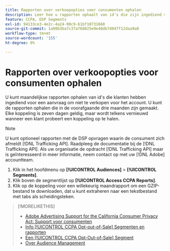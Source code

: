 ```yaml
---
title: Rapporten over verkoopopties voor consumenten ophalen
description: Leer hoe u rapporten ophaalt van id's die zijn ingediend voor aanvragen om niet te verkopen.
feature: CCPA, DSP Segments
exl-id: 94133ce3-4e2c-4a24-90c9-61bf10731668
source-git-commit: 1a98b3ba7c37a768825e9e48db7d847f12daa9a0
workflow-type: tm+mt
source-wordcount: '155'
ht-degree: 0%

---
```


# Rapporten over verkoopopties voor consumenten ophalen

U kunt maandelijkse rapporten ophalen van id&#39;s die klanten hebben ingediend voor een aanvraag om niet te verkopen voor het account. U kunt de rapporten ophalen die in de voorafgaande drie maanden zijn gemaakt. Elke koppeling is zeven dagen geldig, maar wordt telkens vernieuwd wanneer een klant probeert een koppeling op te halen.

>[!NOTE]
>
>U kunt optioneel rapporten met de DSP opvragen waarin de consument zich afmeldt [!DNL Trafficking API]. Raadpleeg de documentatie bij de [!DNL Trafficking API]. Als uw organisatie de opdracht [!DNL Trafficking API] maar is geïnteresseerd in meer informatie, neem contact op met uw [!DNL Adobe] accountteam.

1. Klik in het hoofdmenu op **[!UICONTROL Audiences]** > **[!UICONTROL Segments]**.
1. Klik boven de segmentlijst op **[!UICONTROL Access CCPA Reports]**.
1. Klik op de koppeling voor een willekeurig maandrapport om een GZIP-bestand te downloaden, dat u kunt extraheren naar een tekstbestand met tabs als scheidingsteken.

>[!MORELIKETHIS]
>
>* [Adobe Advertising Support for the California Consumer Privacy Act: Support voor consumenten](/help/privacy/ccpa/ccpa-opt-out-of-sale.md)
>* [Info [!UICONTROL CCPA Opt-out-of-Sale] Segmenten en rapporten](ccpa-opt-out-about.md)
>* [Een [!UICONTROL CCPA Opt-Out-of-Sale] Segment](ccpa-opt-out-segment-create.md)
>* [Over Audience Management](audience-about.md)


